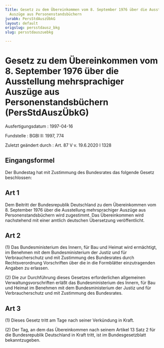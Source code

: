 ```yaml
---
Title: Gesetz zu dem Übereinkommen vom 8. September 1976 über die Ausstellung mehrsprachiger
  Auszüge aus Personenstandsbüchern
jurabk: PersStdAuszÜbkG
layout: default
origslug: persstdausz_bkg
slug: persstdauszuebkg

---
```


# Gesetz zu dem Übereinkommen vom 8. September 1976 über die Ausstellung mehrsprachiger Auszüge aus Personenstandsbüchern (PersStdAuszÜbkG)

Ausfertigungsdatum
:   1997-04-16

Fundstelle
:   BGBl II: 1997, 774

Zuletzt geändert durch
:   Art. 87 V v. 19.6.2020 I 1328



## Eingangsformel

Der Bundestag hat mit Zustimmung des Bundesrates das folgende Gesetz beschlossen:


## Art 1

Dem Beitritt der Bundesrepublik Deutschland zu dem Übereinkommen vom 8. September 1976 über die Ausstellung mehrsprachiger Auszüge aus Personenstandsbüchern wird zugestimmt. Das Übereinkommen wird nachstehend mit einer amtlich deutschen Übersetzung veröffentlicht.


## Art 2

(1) Das Bundesministerium des Innern, für Bau und Heimat wird ermächtigt, im Benehmen mit dem Bundesministerium der Justiz und für Verbraucherschutz und mit Zustimmung des Bundesrates durch Rechtsverordnung Vorschriften über die in die Formblätter einzutragenden Angaben zu erlassen.

(2) Die zur Durchführung dieses Gesetzes erforderlichen allgemeinen Verwaltungsvorschriften erläßt das Bundesministerium des Innern, für Bau und Heimat im Benehmen mit dem Bundesministerium der Justiz und für Verbraucherschutz und mit Zustimmung des Bundesrates.


## Art 3

(1) Dieses Gesetz tritt am Tage nach seiner Verkündung in Kraft.

(2) Der Tag, an dem das Übereinkommen nach seinem Artikel 13 Satz 2 für die Bundesrepublik Deutschland in Kraft tritt, ist im Bundesgesetzblatt bekanntzugeben.

